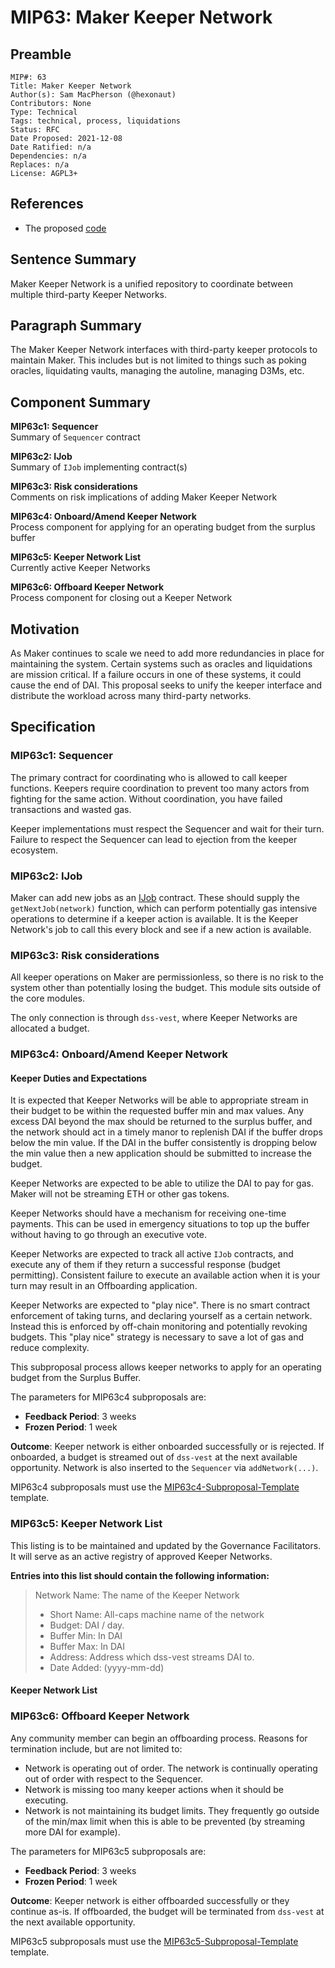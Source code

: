 # MIP63: Maker Keeper Network

## Preamble

```
MIP#: 63
Title: Maker Keeper Network
Author(s): Sam MacPherson (@hexonaut)
Contributors: None
Type: Technical
Tags: technical, process, liquidations
Status: RFC
Date Proposed: 2021-12-08
Date Ratified: n/a
Dependencies: n/a
Replaces: n/a
License: AGPL3+
```

## References

* The proposed [code](https://github.com/makerdao/dss-cron)

## Sentence Summary

Maker Keeper Network is a unified repository to coordinate between multiple third-party Keeper Networks.

## Paragraph Summary

The Maker Keeper Network interfaces with third-party keeper protocols to maintain Maker. This includes but is not limited to things such as poking oracles, liquidating vaults, managing the autoline, managing D3Ms, etc.

## Component Summary

**MIP63c1: Sequencer**  
Summary of `Sequencer` contract

**MIP63c2: IJob**  
Summary of `IJob` implementing contract(s)

**MIP63c3: Risk considerations**  
Comments on risk implications of adding Maker Keeper Network

**MIP63c4: Onboard/Amend Keeper Network**  
Process component for applying for an operating budget from the surplus buffer

**MIP63c5: Keeper Network List**  
Currently active Keeper Networks

**MIP63c6: Offboard Keeper Network**  
Process component for closing out a Keeper Network

## Motivation

As Maker continues to scale we need to add more redundancies in place for maintaining the system. Certain systems such as oracles and liquidations are mission critical. If a failure occurs in one of these systems, it could cause the end of DAI. This proposal seeks to unify the keeper interface and distribute the workload across many third-party networks.

## Specification

### MIP63c1: Sequencer

The primary contract for coordinating who is allowed to call keeper functions. Keepers require coordination to prevent too many actors from fighting for the same action. Without coordination, you have failed transactions and wasted gas.

Keeper implementations must respect the Sequencer and wait for their turn. Failure to respect the Sequencer can lead to ejection from the keeper ecosystem.

### MIP63c2: IJob

Maker can add new jobs as an [IJob](https://github.com/makerdao/dss-cron/blob/master/src/IJob.sol) contract. These should supply the `getNextJob(network)` function, which can perform potentially gas intensive operations to determine if a keeper action is available. It is the Keeper Network's job to call this every block and see if a new action is available.

### MIP63c3: Risk considerations

All keeper operations on Maker are permissionless, so there is no risk to the system other than potentially losing the budget. This module sits outside of the core modules.

The only connection is through `dss-vest`, where Keeper Networks are allocated a budget.

### MIP63c4: Onboard/Amend Keeper Network

#### Keeper Duties and Expectations

It is expected that Keeper Networks will be able to appropriate stream in their budget to be within the requested buffer min and max values. Any excess DAI beyond the max should be returned to the surplus buffer, and the network should act in a timely manor to replenish DAI if the buffer drops below the min value. If the DAI in the buffer consistently is dropping below the min value then a new application should be submitted to increase the budget.

Keeper Networks are expected to be able to utilize the DAI to pay for gas. Maker will not be streaming ETH or other gas tokens.

Keeper Networks should have a mechanism for receiving one-time payments. This can be used in emergency situations to top up the buffer without having to go through an executive vote.

Keeper Networks are expected to track all active `IJob` contracts, and execute any of them if they return a successful response (budget permitting). Consistent failure to execute an available action when it is your turn may result in an Offboarding application.

Keeper Networks are expected to "play nice". There is no smart contract enforcement of taking turns, and declaring yourself as a certain network. Instead this is enforced by off-chain monitoring and potentially revoking budgets. This "play nice" strategy is necessary to save a lot of gas and reduce complexity.

This subproposal process allows keeper networks to apply for an operating budget from the Surplus Buffer.

The parameters for MIP63c4 subproposals are:

- **Feedback Period**: 3 weeks
- **Frozen Period**: 1 week

**Outcome**: Keeper network is either onboarded successfully or is rejected. If onboarded, a budget is streamed out of `dss-vest` at the next available opportunity. Network is also inserted to the `Sequencer` via `addNetwork(...)`.

MIP63c4 subproposals must use the [MIP63c4-Subproposal-Template](https://github.com/makerdao/mips/blob/master/MIP63/MIP63c4-Subproposal-Template.md) template.

### MIP63c5: Keeper Network List

This listing is to be maintained and updated by the Governance Facilitators. It will serve as an active registry of approved Keeper Networks.

**Entries into this list should contain the following information:**

> Network Name: The name of the Keeper Network
> - Short Name: All-caps machine name of the network
> - Budget: DAI / day.
> - Buffer Min: In DAI
> - Buffer Max: In DAI
> - Address: Address which dss-vest streams DAI to.
> - Date Added: (yyyy-mm-dd)

#### Keeper Network List

<Placeholder>

### MIP63c6: Offboard Keeper Network


Any community member can begin an offboarding process. Reasons for termination include, but are not limited to:

 * Network is operating out of order. The network is continually operating out of order with respect to the Sequencer.
* Network is missing too many keeper actions when it should be executing.
 * Network is not maintaining its budget limits. They frequently go outside of the min/max limit when this is able to be prevented (by streaming more DAI for example).

The parameters for MIP63c5 subproposals are:

- **Feedback Period**: 3 weeks
- **Frozen Period**: 1 week

**Outcome**: Keeper network is either offboarded successfully or they continue as-is. If offboarded, the budget will be terminated from `dss-vest` at the next available opportunity.

MIP63c5 subproposals must use the [MIP63c5-Subproposal-Template](https://github.com/makerdao/mips/blob/master/MIP63/MIP63c5-Subproposal-Template.md) template.